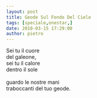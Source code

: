 ```yaml
---
layout: post
title: Geode Sul Fondo Del Cielo
tags: [speciale,onestar,]
date: 2010-03-15 17:29:00
author: pietro
---
```

Sei tu il cuore<br/>del galeone,<br/>sei tu il calore<br/>dentro il sole<br/><br/>guardo le nostre mani<br/>traboccanti del tuo geode.
